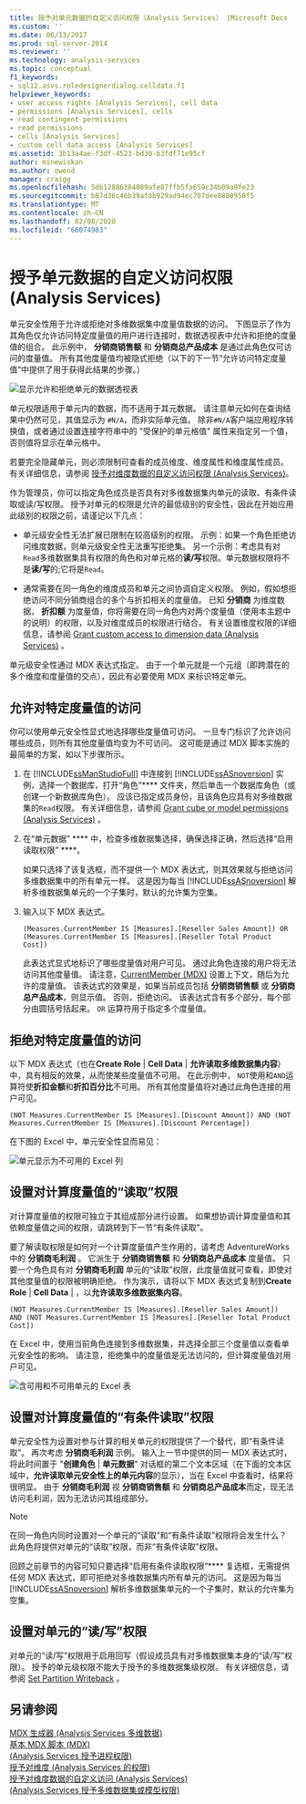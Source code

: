 ```yaml
---
title: 授予对单元数据的自定义访问权限（Analysis Services） |Microsoft Docs
ms.custom: ''
ms.date: 06/13/2017
ms.prod: sql-server-2014
ms.reviewer: ''
ms.technology: analysis-services
ms.topic: conceptual
f1_keywords:
- sql12.asvs.roledesignerdialog.celldata.f1
helpviewer_keywords:
- user access rights [Analysis Services], cell data
- permissions [Analysis Services], cells
- read contingent permissions
- read permissions
- cells [Analysis Services]
- custom cell data access [Analysis Services]
ms.assetid: 3b13a4ae-f3df-4523-bd30-b3fdf71e95cf
author: minewiskan
ms.author: owend
manager: craigg
ms.openlocfilehash: 5db12886384089afe87ffb5fa659c34b09a9fe23
ms.sourcegitcommit: b87d36c46b39af8b929ad94ec707dee8800950f5
ms.translationtype: MT
ms.contentlocale: zh-CN
ms.lasthandoff: 02/08/2020
ms.locfileid: "66074983"
---
```

# <a name="grant-custom-access-to-cell-data-analysis-services"></a>授予单元数据的自定义访问权限 (Analysis Services)
  单元安全性用于允许或拒绝对多维数据集中度量值数据的访问。 下图显示了作为其角色仅允许访问特定度量值的用户进行连接时，数据透视表中允许和拒绝的度量值的组合。 此示例中， **分销商销售额** 和 **分销商总产品成本** 是通过此角色仅可访问的度量值。 所有其他度量值均被隐式拒绝（以下的下一节“允许访问特定度量值”中提供了用于获得此结果的步骤。）  
  
 ![显示允许和拒绝单元的数据透视表](../media/ssas-permscellsallowed.png "显示允许和拒绝单元的数据透视表")  
  
 单元权限适用于单元内的数据，而不适用于其元数据。 请注意单元如何在查询结果中仍然可见，其值显示为 `#N/A`，而非实际单元值。 除非`#N/A`客户端应用程序转换值，或者通过设置连接字符串中的 "受保护的单元格值" 属性来指定另一个值，否则值将显示在单元格中。  
  
 若要完全隐藏单元，则必须限制可查看的成员维度、维度属性和维度属性成员。 有关详细信息，请参阅 [授予对维度数据的自定义访问权限 (Analysis Services)](grant-custom-access-to-dimension-data-analysis-services.md)。  
  
 作为管理员，你可以指定角色成员是否具有对多维数据集内单元的读取、有条件读取或读/写权限。 授予对单元的权限是允许的最低级别的安全性，因此在开始应用此级别的权限之前，请谨记以下几点：  
  
-   单元级安全性无法扩展已限制在较高级别的权限。 示例：如果一个角色拒绝访问维度数据，则单元级安全性无法重写拒绝集。 另一个示例：考虑具有对`Read`多维数据集具有权限的角色和对单元格的**读/写**权限。单元数据权限将不是**读/写**的;它将是`Read`。  
  
-   通常需要在同一角色的维度成员和单元之间协调自定义权限。 例如，假如想拒绝访问不同分销商组合的多个与折扣相关的度量值。 已知 **分销商** 为维度数据， **折扣额** 为度量值，你将需要在同一角色内对两个度量值（使用本主题中的说明）的权限，以及对维度成员的权限进行结合。 有关设置维度权限的详细信息，请参阅 [Grant custom access to dimension data &#40;Analysis Services&#41;](grant-custom-access-to-dimension-data-analysis-services.md) 。  
  
 单元级安全性通过 MDX 表达式指定。 由于一个单元就是一个元组（即跨潜在的多个维度和度量值的交点），因此有必要使用 MDX 来标识特定单元。  
  
## <a name="allow-access-to-specific-measures"></a>允许对特定度量值的访问  
 你可以使用单元安全性显式地选择哪些度量值可访问。 一旦专门标识了允许访问哪些成员，则所有其他度量值均变为不可访问。 这可能是通过 MDX 脚本实施的最简单的方案，如以下步骤所示。  
  
1.  在 [!INCLUDE[ssManStudioFull](../../includes/ssmanstudiofull-md.md)] 中连接到 [!INCLUDE[ssASnoversion](../../includes/ssasnoversion-md.md)] 实例，选择一个数据库，打开“角色”**** 文件夹，然后单击一个数据库角色（或创建一个新数据库角色）。 应该已指定成员身份，且该角色应具有对多维数据集的`Read`权限。 有关详细信息，请参阅 [Grant cube or model permissions &#40;Analysis Services&#41;](grant-cube-or-model-permissions-analysis-services.md) 。  
  
2.  在“单元数据” **** 中，检查多维数据集选择，确保选择正确，然后选择“启用读取权限” ****。  
  
     如果只选择了该复选框，而不提供一个 MDX 表达式，则其效果就与拒绝访问多维数据集中的所有单元一样。 这是因为每当 [!INCLUDE[ssASnoversion](../../includes/ssasnoversion-md.md)] 解析多维数据集单元的一个子集时，默认的允许集为空集。  
  
3.  输入以下 MDX 表达式。  
  
    ```  
    (Measures.CurrentMember IS [Measures].[Reseller Sales Amount]) OR (Measures.CurrentMember IS [Measures].[Reseller Total Product Cost])  
    ```  
  
     此表达式显式地标识了哪些度量值对用户可见。 通过此角色连接的用户将无法访问其他度量值。 请注意，[CurrentMember (MDX)](/sql/mdx/current-mdx) 设置上下文，随后为允许的度量值。 该表达式的效果是，如果当前成员包括 **分销商销售额** 或 **分销商总产品成本**，则显示值。 否则，拒绝访问。 该表达式含有多个部分，每个部分由圆括号括起来。 
  `OR` 运算符用于指定多个度量值。  
  
## <a name="deny-access-to-specific-measures"></a>拒绝对特定度量值的访问  
 以下 MDX 表达式（也在**Create Role** | **Cell Data** | **允许读取多维数据集内容**）中，具有相反的效果，从而使某些度量值不可用。 在此示例中， `NOT`使用和`AND`运算符使**折扣金额**和**折扣百分比**不可用。 所有其他度量值将对通过此角色连接的用户可见。  
  
```  
(NOT Measures.CurrentMember IS [Measures].[Discount Amount]) AND (NOT Measures.CurrentMember IS [Measures].[Discount Percentage])  
```  
  
 在下图的 Excel 中，单元安全性显而易见：  
  
 ![单元显示为不可用的 Excel 列](../media/ssas-permscellshidemeasure.png "单元显示为不可用的 Excel 列")  
  
## <a name="set-read-permissions-on-calculated-measures"></a>设置对计算度量值的“读取”权限  
 对计算度量值的权限可独立于其组成部分进行设置。 如果想协调计算度量值和其依赖度量值之间的权限，请跳转到下一节“有条件读取”。  
  
 要了解读取权限是如何对一个计算度量值产生作用的，请考虑 AdventureWorks 中的 **分销商毛利润** 。 它派生于 **分销商销售额** 和 **分销商总产品成本** 度量值。 只要一个角色具有对 **分销商毛利润** 单元的“读取”权限，此度量值就可查看，即使对其他度量值的权限被明确拒绝。 作为演示，请将以下 MDX 表达式复制到**Create Role** | **Cell Data** | ，以**允许读取多维数据集内容**。  
  
```  
(NOT Measures.CurrentMember IS [Measures].[Reseller Sales Amount])  
AND (NOT Measures.CurrentMember IS [Measures].[Reseller Total Product Cost])  
```  
  
 在 Excel 中，使用当前角色连接到多维数据集，并选择全部三个度量值以查看单元安全性的影响。 请注意，拒绝集中的度量值是无法访问的，但计算度量值对用户可见。  
  
 ![含可用和不可用单元的 Excel 表](../media/ssas-permscalculatedcells.png "含可用和不可用单元的 Excel 表")  
  
## <a name="set-read-contingent-permissions-on-calculated-measures"></a>设置对计算度量值的“有条件读取”权限  
 单元安全性为设置对参与计算的相关单元的权限提供了一个替代，即“有条件读取”。 再次考虑 **分销商毛利润** 示例。 输入上一节中提供的同一 MDX 表达式时，将此时间置于 "**创建角色** | **单元数据**" 对话框的第二个文本区域（在下面的文本区域中，**允许读取单元安全性上的单元内容**的显示），当在 Excel 中查看时，结果将很明显。 由于 **分销商毛利润** 视 **分销商销售额** 和 **分销商总产品成本**而定，现无法访问毛利润，因为无法访问其组成部分。  
  
> [!NOTE]  
>  在同一角色内同时设置对一个单元的“读取”和“有条件读取”权限将会发生什么？ 此角色将提供对单元的“读取”权限，而非“有条件读取”权限。  
  
 回顾之前章节的内容可知只要选择“启用有条件读取权限”**** 复选框，无需提供任何 MDX 表达式，即可拒绝对多维数据集内所有单元的访问。 这是因为每当 [!INCLUDE[ssASnoversion](../../includes/ssasnoversion-md.md)] 解析多维数据集单元的一个子集时，默认的允许集为空集。  
  
## <a name="set-readwrite-permissions-on-a-cell"></a>设置对单元的“读/写”权限  
 对单元的“读/写”权限用于启用回写（假设成员具有对多维数据集本身的“读/写”权限）。 授予的单元级权限不能大于授予的多维数据集级权限。 有关详细信息，请参阅 [Set Partition Writeback](set-partition-writeback.md) 。  
  
## <a name="see-also"></a>另请参阅  
 [MDX 生成器 &#40;Analysis Services 多维数据&#41;](../mdx-builder-analysis-services-multidimensional-data.md)   
 [基本 MDX 脚本 &#40;MDX&#41;](mdx/the-basic-mdx-script-mdx.md)   
 [&#40;Analysis Services 授予进程权限&#41;](grant-process-permissions-analysis-services.md)   
 [授予对维度 &#40;Analysis Services 的权限&#41;](grant-permissions-on-a-dimension-analysis-services.md)   
 [授予对维度数据的自定义访问 &#40;Analysis Services&#41;](grant-custom-access-to-dimension-data-analysis-services.md)   
 [&#40;Analysis Services 授予多维数据集或模型权限&#41;](grant-cube-or-model-permissions-analysis-services.md)  
  
  

